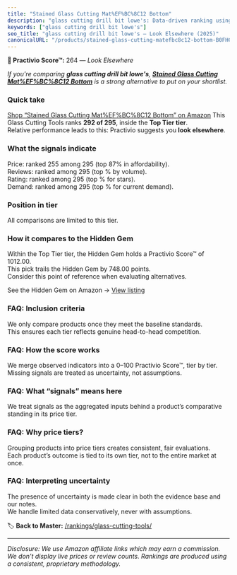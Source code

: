 ```yaml
---
title: "Stained Glass Cutting Mat%EF%BC%8C12 Bottom"
description: "glass cutting drill bit lowe's: Data-driven ranking using the Practivio Score™. Positioned by quality, value, demand, findability, momentum."
keywords: ["glass cutting drill bit lowe's"]
seo_title: "glass cutting drill bit lowe's — Look Elsewhere (2025)"
canonicalURL: "/products/stained-glass-cutting-matefbc8c12-bottom-B0FHCT9NHG/"
---
```


**🚫 Practivio Score™:** 264 — _Look Elsewhere_


*If you're comparing **glass cutting drill bit lowe's**, **[Stained Glass Cutting Mat%EF%BC%8C12 Bottom](https://www.amazon.com/dp/B0FHCT9NHG?tag=practivio-20)** is a strong alternative to put on your shortlist.*
### Quick take
[Shop “Stained Glass Cutting Mat%EF%BC%8C12 Bottom” on Amazon](https://www.amazon.com/dp/B0FHCT9NHG?tag=practivio-20)
This Glass Cutting Tools ranks **292 of 295**, inside the **Top Tier tier**.  
Relative performance leads to this: Practivio suggests you **look elsewhere**.

### What the signals indicate
Price: ranked 255 among 295 (top 87% in affordability).  
Reviews: ranked  among 295 (top % by volume).  
Rating: ranked  among 295 (top % for stars).  
Demand: ranked  among 295 (top % for current demand).

### Position in tier
All comparisons are limited to this tier.

### How it compares to the Hidden Gem
Within the Top Tier tier, the Hidden Gem holds a Practivio Score™ of 1012.00.  
This pick trails the Hidden Gem by 748.00 points.  
Consider this point of reference when evaluating alternatives.  

See the Hidden Gem on Amazon → [View listing](https://www.amazon.com/dp/B077Y86FKJ?tag=practivio-20)

### FAQ: Inclusion criteria
We only compare products once they meet the baseline standards.  
This ensures each tier reflects genuine head-to-head competition.

### FAQ: How the score works
We merge observed indicators into a 0–100 Practivio Score™, tier by tier.  
Missing signals are treated as uncertainty, not assumptions.

### FAQ: What “signals” means here
We treat signals as the aggregated inputs behind a product’s comparative standing in its price tier.

### FAQ: Why price tiers?
Grouping products into price tiers creates consistent, fair evaluations.  
Each product’s outcome is tied to its own tier, not to the entire market at once.

### FAQ: Interpreting uncertainty
The presence of uncertainty is made clear in both the evidence base and our notes.  
We handle limited data conservatively, never with assumptions.


🏷️ **Back to Master:** [/rankings/glass-cutting-tools/](/rankings/glass-cutting-tools/)

---
_Disclosure: We use Amazon affiliate links which may earn a commission. We don’t display live prices or review counts. Rankings are produced using a consistent, proprietary methodology._
